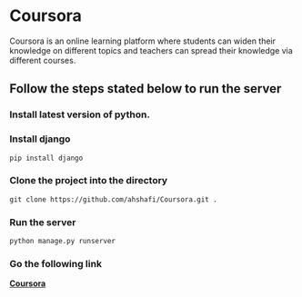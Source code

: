 # Coursora
Coursora is an online learning platform where students can widen their knowledge on different topics and teachers can spread their knowledge via different courses.

## Follow the steps stated below to run the server

### Install latest version of python.

### Install django

    pip install django
    
### Clone the project into the directory
    git clone https://github.com/ahshafi/Coursora.git .
    
### Run the server
    python manage.py runserver

### Go the following link
[<b>Coursora</b>](http://127.0.0.1:8000/coursora/)

